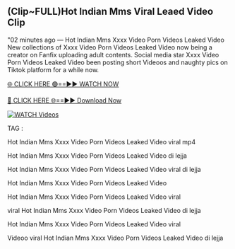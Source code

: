 ## (Clip~FULL)Hot Indian Mms Viral Leaed Video Clip


"02 minutes ago —  Hot Indian Mms Xxxx Video Porn Videos Leaked Video New collections of   Xxxx Video Porn Videos Leaked Video now being a creator on Fanfix uploading adult contents. Social media star   Xxxx Video Porn Videos Leaked Video been posting short Videoos and naughty pics on Tiktok platform for a while now.


[🌐 CLICK HERE 🟢==►► WATCH NOW](https://cutt.ly/frqoNRnE)

[🔴 CLICK HERE 🌐==►► Download Now](https://cutt.ly/frqoNRnE)

[![WATCH Videos](https://i.imgur.com/dJHk4Zq.gif)](https://cutt.ly/frqoNRnE)


TAG :

Hot Indian Mms Xxxx Video Porn Videos Leaked Video viral mp4

Hot Indian Mms Xxxx Video Porn Videos Leaked Video di lejja

Hot Indian Mms Xxxx Video Porn Videos Leaked Video viral di lejja

Hot Indian Mms Xxxx Video Porn Videos Leaked Video

Hot Indian Mms Xxxx Video Porn Videos Leaked Video viral

viral Hot Indian Mms Xxxx Video Porn Videos Leaked Video di lejja

Hot Indian Mms Xxxx Video Porn Videos Leaked Video viral

Videoo viral Hot Indian Mms Xxxx Video Porn Videos Leaked Video di lejja
